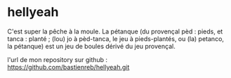 # hellyeah
C'est super la pêche à la moule. La pétanque (du provençal pèd : pieds, et tanca : planté ; (lou) jo à pèd-tanca, le jeu à pieds-plantés, ou (la) petanco, la pétanque) est un jeu de boules dérivé du jeu provençal.

l'url de mon repository sur github : https://github.com/bastienreb/hellyeah.git

